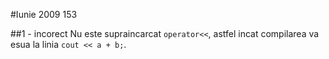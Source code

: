 #Iunie 2009 153

##1 - incorect
Nu este supraincarcat `operator<<`, astfel incat compilarea va esua la linia `cout << a + b;`.